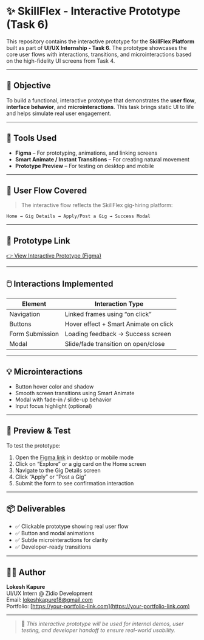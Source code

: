 
# ✨ SkillFlex - Interactive Prototype (Task 6)

This repository contains the interactive prototype for the **SkillFlex Platform** built as part of **UI/UX Internship - Task 6**. The prototype showcases the core user flows with interactions, transitions, and microinteractions based on the high-fidelity UI screens from Task 4.

---

## 🎯 Objective

To build a functional, interactive prototype that demonstrates the **user flow**, **interface behavior**, and **microinteractions**. This task brings static UI to life and helps simulate real user engagement.

---

## 🧰 Tools Used

- **Figma** – For prototyping, animations, and linking screens
- **Smart Animate / Instant Transitions** – For creating natural movement
- **Prototype Preview** – For testing on desktop and mobile

---

## 🧭 User Flow Covered

> The interactive flow reflects the SkillFlex gig-hiring platform:

```
Home → Gig Details → Apply/Post a Gig → Success Modal
```

---

## 🔗 Prototype Link

[👉 View Interactive Prototype (Figma)](#)

---

## 🖱️ Interactions Implemented

| Element           | Interaction Type                        |
|------------------|------------------------------------------|
| Navigation        | Linked frames using “on click”          |
| Buttons           | Hover effect + Smart Animate on click   |
| Form Submission   | Loading feedback → Success screen       |
| Modal             | Slide/fade transition on open/close     |

---

## 💡 Microinteractions

- Button hover color and shadow
- Smooth screen transitions using Smart Animate
- Modal with fade-in / slide-up behavior
- Input focus highlight (optional)

---

## 📱 Preview & Test

To test the prototype:
1. Open the [Figma link](#) in desktop or mobile mode
2. Click on “Explore” or a gig card on the Home screen
3. Navigate to the Gig Details screen
4. Click “Apply” or “Post a Gig”
5. Submit the form to see confirmation interaction

---

## 📦 Deliverables

- ✅ Clickable prototype showing real user flow
- ✅ Button and modal animations
- ✅ Subtle microinteractions for clarity
- ✅ Developer-ready transitions

---

## 👨‍💼 Author

**Lokesh Kapure**  
UI/UX Intern @ Zidio Development  
Email: [lokeshkapure18@gmail.com](mailto:lokeshkapure18@gmail.com)  
Portfolio: [https://your-portfolio-link.com](https://your-portfolio-link.com)

---

> 🧪 *This interactive prototype will be used for internal demos, user testing, and developer handoff to ensure real-world usability.*
